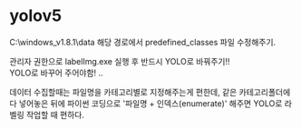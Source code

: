 # yolov5

C:\windows_v1.8.1\data
해당 경로에서 predefined_classes 파일 수정해주기.

관리자 권한으로 labelImg.exe 실행 후 반드시 YOLO로 바꿔주기!!  
YOLO로 바꾸어 주어야함! ..  

데이터 수집할때는 파일명을 카테고리별로 지정해주는게 편한데, 같은 카테고리폴더에 다 넣어놓은 뒤에 파이썬 코딩으로 '파일명 + 인덱스(enumerate)' 해주면 YOLO로 라벨링 작업할 때 편하다.  
